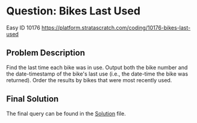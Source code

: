 # Question: Bikes Last Used
Easy ID 10176
https://platform.stratascratch.com/coding/10176-bikes-last-used

## Problem Description
Find the last time each bike was in use. Output both the bike number and the date-timestamp of the bike's last use (i.e., the date-time the bike was returned). Order the results by bikes that were most recently used.

## Final Solution
The final query can be found in the [Solution](./solution.sql) file.